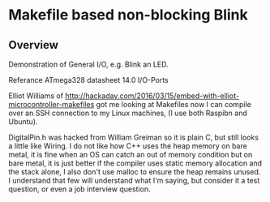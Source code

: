 # Makefile based non-blocking Blink

## Overview

Demonstration of General I/O, e.g. Blink an LED. 

Referance ATmega328 datasheet 14.0 I/O-Ports

Elliot Williams of <http://hackaday.com/2016/03/15/embed-with-elliot-microcontroller-makefiles> got me looking at Makefiles now I can compile over an SSH connection to my Linux machines, (I use both Raspibn and Ubuntu). 

DigitalPin.h was hacked from William Greiman so it is plain C, but still looks a little like Wiring. I do not like how C++ uses the heap memory on bare metal, it is fine when an OS can catch an out of memory condition but on bare metal, it is just better if the compiler uses static memory allocation and the stack alone, I also don't use malloc to ensure the heap remains unused. I understand that few will understand what I'm saying, but consider it a test question, or even a job interview question. 

